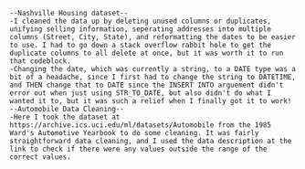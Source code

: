 	--Nashville Housing dataset--
	-I cleaned the data up by deleting unused columns or duplicates, unifying selling information, seperating addresses into multiple columns (Street, City, State), and reformatting the dates to be easier to use. I had to go down a stack overflow rabbit hole to get the duplicate columns to all delete at once, but it was worth it to run that codeblock. 
	-Changing the date, which was currently a string, to a DATE type was a bit of a headache, since I first had to change the string to DATETIME, and THEN change that to DATE since the INSERT INTO arguement didn't error out when just using STR_TO_DATE, but also didn't do what I wanted it to, but it was such a relief when I finally got it to work!
	--Automobile Data Cleaning--
	-Here I took the dataset at https://archive.ics.uci.edu/ml/datasets/Automobile from the 1985 Ward's Automotive Yearbook to do some cleaning. It was fairly straightforward data cleaning, and I used the data description at the link to check if there were any values outside the range of the correct values.
